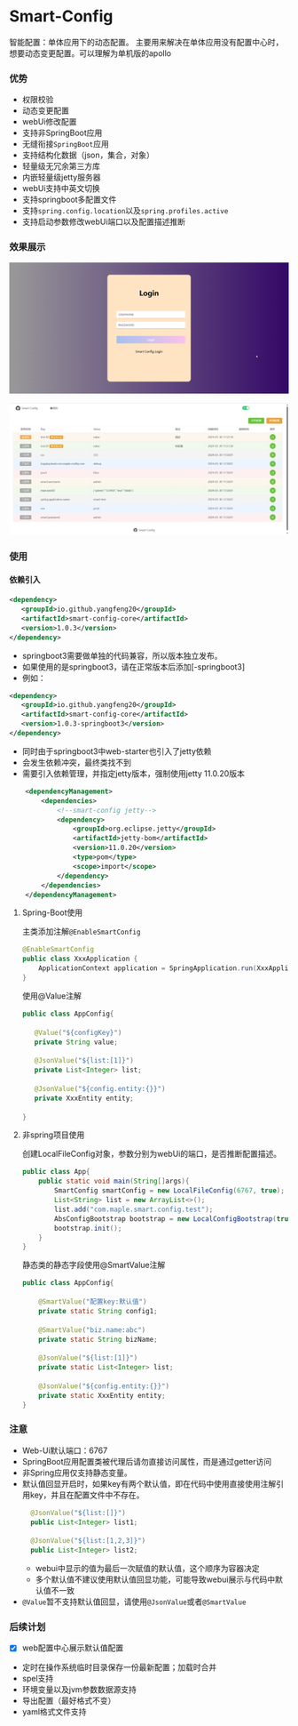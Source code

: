 
# Smart-Config

智能配置：单体应用下的动态配置。
主要用来解决在单体应用没有配置中心时，想要动态变更配置。可以理解为单机版的apollo

### 优势
- 权限校验
- 动态变更配置
- webUi修改配置
- 支持非SpringBoot应用
- 无缝衔接`SpringBoot`应用
- 支持结构化数据（json，集合，对象）
- 轻量级无冗余第三方库
- 内嵌轻量级jetty服务器
- webUi支持中英文切换
- 支持springboot多配置文件
- 支持`spring.config.location`以及`spring.profiles.active`
- 支持启动参数修改webUi端口以及配置描述推断



### 效果展示

![示例](/images/img_1.png)

![示例](/images/img_2.png)


### 使用

#### 依赖引入

```xml
<dependency>
   <groupId>io.github.yangfeng20</groupId>
   <artifactId>smart-config-core</artifactId>
   <version>1.0.3</version>
</dependency>
```
- springboot3需要做单独的代码兼容，所以版本独立发布。
- 如果使用的是springboot3，请在正常版本后添加[-springboot3]
- 例如：
```xml
<dependency>
   <groupId>io.github.yangfeng20</groupId>
   <artifactId>smart-config-core</artifactId>
   <version>1.0.3-springboot3</version>
</dependency>
```

- 同时由于springboot3中web-starter也引入了jetty依赖
- 会发生依赖冲突，最终类找不到
- 需要引入依赖管理，并指定jetty版本，强制使用jetty 11.0.20版本
```xml
    <dependencyManagement>
        <dependencies>
            <!--smart-config jetty-->
            <dependency>
                <groupId>org.eclipse.jetty</groupId>
                <artifactId>jetty-bom</artifactId>
                <version>11.0.20</version>
                <type>pom</type>
                <scope>import</scope>
            </dependency>
        </dependencies>
    </dependencyManagement>
```


1. Spring-Boot使用

    主类添加注解`@EnableSmartConfig`
    ```java
    @EnableSmartConfig
    public class XxxApplication {
        ApplicationContext application = SpringApplication.run(XxxApplication.class, args);
    }
    ```
   
   使用@Value注解
   ```java
   public class AppConfig{
   
      @Value("${configKey}")
      private String value;
      
      @JsonValue("${list:[1]}")
      private List<Integer> list;
      
      @JsonValue("${config.entity:{}}")
      private XxxEntity entity; 
   
   } 
   ```

2. 非spring项目使用

   创建LocalFileConfig对象，参数分别为webUi的端口，是否推断配置描述。
    ```java
    public class App{
        public static void main(String[]args){
            SmartConfig smartConfig = new LocalFileConfig(6767, true);
            List<String> list = new ArrayList<>();
            list.add("com.maple.smart.config.test");
            AbsConfigBootstrap bootstrap = new LocalConfigBootstrap(true, 6767,"classpath:application.properties", list);
            bootstrap.init();
        }
    }   
    ```
   静态类的静态字段使用@SmartValue注解
   ```java
   public class AppConfig{
   
       @SmartValue("配置key:默认值")
       private static String config1;
   
       @SmartValue("biz.name:abc")
       private static String bizName;
   
       @JsonValue("${list:[1]}")
       private static List<Integer> list;
      
       @JsonValue("${config.entity:{}}")
       private static XxxEntity entity; 
   }
   ```
   

### 注意
- Web-Ui默认端口：6767
- SpringBoot应用配置类被代理后请勿直接访问属性，而是通过getter访问
- 非Spring应用仅支持静态变量。
- 默认值回显开启时，如果key有两个默认值，即在代码中使用直接使用注解引用key，并且在配置文件中不存在。
  ```java
    @JsonValue("${list:[]}")
    public List<Integer> list1;
  
    @JsonValue("${list:[1,2,3]}")
    public List<Integer> list2;
   ```
    - webui中显示的值为最后一次赋值的默认值，这个顺序为容器决定
    - 多个默认值不建议使用默认值回显功能，可能导致webui展示与代码中默认值不一致
- `@Value`暂不支持默认值回显，请使用`@JsonValue`或者`@SmartValue`


### 后续计划
- [x] web配置中心展示默认值配置
- 定时在操作系统临时目录保存一份最新配置；加载时合并
- spel支持
- 环境变量以及jvm参数数据源支持
- 导出配置（最好格式不变）
- yaml格式文件支持